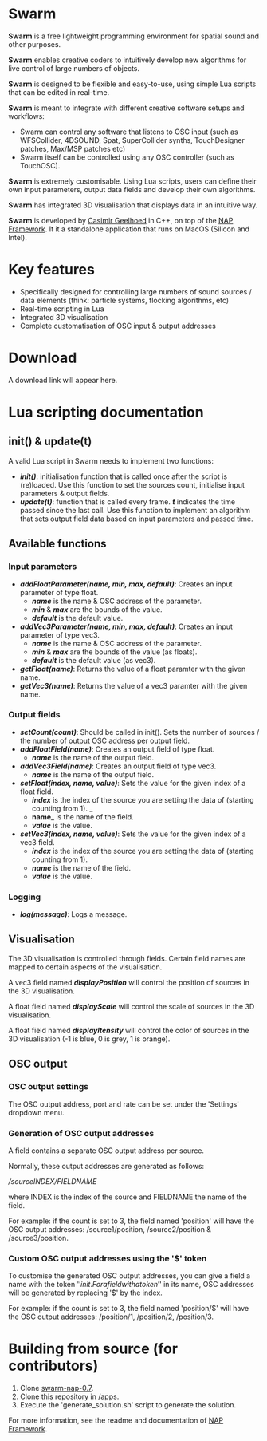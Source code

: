 # Swarm

**Swarm** is a free lightweight programming environment for spatial sound and other purposes.

**Swarm** enables creative coders to intuitively develop new algorithms for live control of large numbers of objects.


**Swarm** is designed to be flexible and easy-to-use, using simple Lua scripts that can be edited in real-time.

**Swarm** is meant to integrate with different creative software setups and workflows:
- Swarm can control any software that listens to OSC input (such as WFSCollider, 4DSOUND, Spat, SuperCollider synths, TouchDesigner patches, Max/MSP patches etc)
- Swarm itself can be controlled using any OSC controller (such as TouchOSC).

**Swarm** is extremely customisable. Using Lua scripts, users can define their own input parameters, output data fields and develop their own algorithms.

**Swarm** has integrated 3D visualisation that displays data in an intuitive way.

**Swarm** is developed by [Casimir Geelhoed](https://casimirgeelhoed.com/) in C++, on top of the [NAP Framework](https://github.com/napframework/nap). It it a standalone application that runs on MacOS (Silicon and Intel).

# Key features

- Specifically designed for controlling large numbers of sound sources / data elements (think: particle systems, flocking algorithms, etc)
- Real-time scripting in Lua
- Integrated 3D visualisation
- Complete customatisation of OSC input & output addresses

# Download

A download link will appear here.

# Lua scripting documentation

## init() & update(t)

A valid Lua script in Swarm needs to implement two functions: 
- ___init()___: initialisation function that is called once after the script is (re)loaded. Use this function to set the sources count, initialise input parameters & output fields.
- ___update(t)___: function that is called every frame. ___t___ indicates the time passed since the last call. Use this function to implement an algorithm that sets output field data based on input parameters and passed time.

## Available functions

### Input parameters
- ___addFloatParameter(name, min, max, default)___: Creates an input parameter of type float.
  - ___name___ is the name & OSC address of the parameter.
  - ___min___ & ___max___ are the bounds of the value.
  - ___default___ is the default value.
- ___addVec3Parameter(name, min, max, default)___: Creates an input parameter of type vec3.
  - ___name___ is the name & OSC address of the parameter.
  - ___min___ & ___max___ are the bounds of the value (as floats).
  - ___default___ is the default value (as vec3).
- ___getFloat(name)___: Returns the value of a float paramter with the given name.
- ___getVec3(name)___: Returns the value of a vec3 paramter with the given name.

### Output fields
- ___setCount(count)___: Should be called in init(). Sets the number of sources / the number of output OSC address per output field.
- ___addFloatField(name)___: Creates an output field of type float.
  - ___name___ is the name of the output field.
- ___addVec3Field(name)___: Creates an output field of type vec3.
  - ___name___ is the name of the output field.
- ___setFloat(index, name, value)___: Sets the value for the given index of a float field.
  - ___index___ is the index of the source you are setting the data of (starting counting from 1). _
  - __name___ is the name of the field.
  - ___value___ is the value.
- ___setVec3(index, name, value)___: Sets the value for the given index of a vec3 field.
  - ___index___ is the index of the source you are setting the data of (starting counting from 1).
  - ___name___ is the name of the field.
  - ___value___ is the value.

### Logging
- ___log(message)___: Logs a message.

## Visualisation

The 3D visualisation is controlled through fields. Certain field names are mapped to certain aspects of the visualisation.

A vec3 field named ___displayPosition___ will control the position of sources in the 3D visualisation.

A float field named ___displayScale___ will control the scale of sources in the 3D visualisation.

A float field named ___displayItensity___ will control the color of sources in the 3D visualisation (-1 is blue, 0 is grey, 1 is orange).


## OSC output

### OSC output settings

The OSC output address, port and rate can be set under the 'Settings' dropdown menu.

### Generation of OSC output addresses

A field contains a separate OSC output address per source. 

Normally, these output addresses are generated as follows:

_/sourceINDEX/FIELDNAME_

where INDEX is the index of the source and FIELDNAME the name of the field.

For example: if the count is set to 3, the field named 'position' will have the OSC output addresses: /source1/position, /source2/position & /source3/position.

### Custom OSC output addresses using the '$' token

To customise the generated OSC output addresses, you can give a field a name with the token '$' in it. For a field with a token '$' in its name, OSC addresses will be generated by replacing '$' by the index.

For example: if the count is set to 3, the field named 'position/$' will have the OSC output addresses: /position/1, /position/2, /position/3.


# Building from source (for contributors)

1. Clone [swarm-nap-0.7](https://github.com/CasimirGeelhoed/nap.git).
2. Clone this repository in /apps.
3. Execute the 'generate_solution.sh' script to generate the solution.

For more information, see the readme and documentation of [NAP Framework](https://docs.nap-framework.tech/d1/d66/getting_started).
